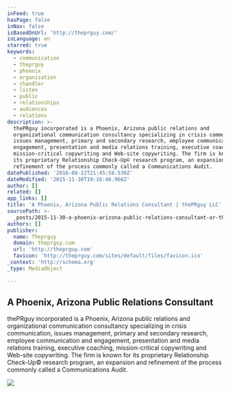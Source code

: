 ```yaml
---
inFeed: true
hasPage: false
inNav: false
isBasedOnUrl: 'http://theprguy.com/'
inLanguage: en
starred: true
keywords:
  - communication
  - theprguy
  - phoenix
  - organization
  - chandler
  - listen
  - public
  - relationships
  - audiences
  - relations
description: >-
  thePRguy incorporated is a Phoenix, Arizona public relations and
  organizational communication consultancy specializing in crisis communication,
  issues management, primary and secondary research, employee communication and
  engagement, presentation and media relations training, executive coaching,
  mission-critical copywriting and Web-site copywriting. The firm is known for
  its proprietary Relationship Check-Up© research program, an expansion and
  refinement of the process commonly called a Communications Audit.
datePublished: '2016-08-22T21:45:58.530Z'
dateModified: '2015-11-30T19:16:46.966Z'
author: []
related: []
app_links: []
title: 'A Phoenix, Arizona Public Relations Consultant | thePRguy LLC'
sourcePath: >-
  _posts/2015-11-30-a-phoenix-arizona-public-relations-consultant-or-theprguy-ll.md
authors: []
publisher:
  name: Theprguy
  domain: theprguy.com
  url: 'http://theprguy.com'
  favicon: 'http://theprguy.com/sites/default/files/favicon.ico'
_context: 'http://schema.org'
_type: MediaObject

---
```

<article style=""><h1>A Phoenix, Arizona Public Relations Consultant </h1><p>thePRguy incorporated is a Phoenix, Arizona public relations and organizational communication consultancy specializing in crisis communication, issues management, primary and secondary research, employee communication and engagement, presentation and media relations training, executive coaching, mission-critical copywriting and Web-site copywriting. The firm is known for its proprietary Relationship Check-Up© research program, an expansion and refinement of the process commonly called a Communications Audit.</p><img src="http://theprguy.com/sites/default/files/woman663.gif" /></article>